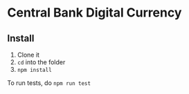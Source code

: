 # Central Bank Digital Currency

## Install
1. Clone it
2. `cd` into the folder
3. `npm install`

To run tests, do `npm run test`
